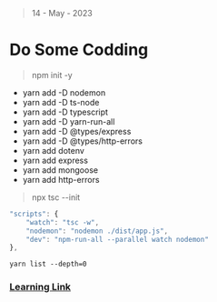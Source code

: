 > 14 - May - 2023

# Do Some Codding


> npm init -y
* yarn add -D nodemon
* yarn add -D ts-node
* yarn add -D typescript
* yarn add -D yarn-run-all
* yarn add -D @types/express
* yarn add -D @types/http-errors
* yarn add dotenv
* yarn add express
* yarn add mongoose
* yarn add http-errors

> npx tsc --init 

```js
"scripts": {
    "watch": "tsc -w",
    "nodemon": "nodemon ./dist/app.js",
    "dev": "npm-run-all --parallel watch nodemon"
},
```

```
yarn list --depth=0
```

### [Learning Link](https://youtu.be/XWcGvHXF7Tw)